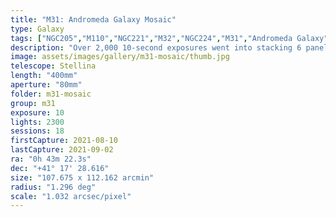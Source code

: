 ```yaml
---
title: "M31: Andromeda Galaxy Mosaic"
type: Galaxy
tags: ["NGC205","M110","NGC221","M32","NGC224","M31","Andromeda Galaxy"]
description: "Over 2,000 10-second exposures went into stacking 6 panels that were blended to produce this capture of Andromeda with neighboring galaxies M32 and M110."
image: assets/images/gallery/m31-mosaic/thumb.jpg
telescope: Stellina
length: "400mm"
aperture: "80mm"
folder: m31-mosaic
group: m31
exposure: 10
lights: 2300
sessions: 18
firstCapture: 2021-08-10 
lastCapture: 2021-09-02
ra: "0h 43m 22.3s"
dec: "+41° 17' 28.616"
size: "107.675 x 112.162 arcmin"
radius: "1.296 deg"
scale: "1.032 arcsec/pixel"
---
```

